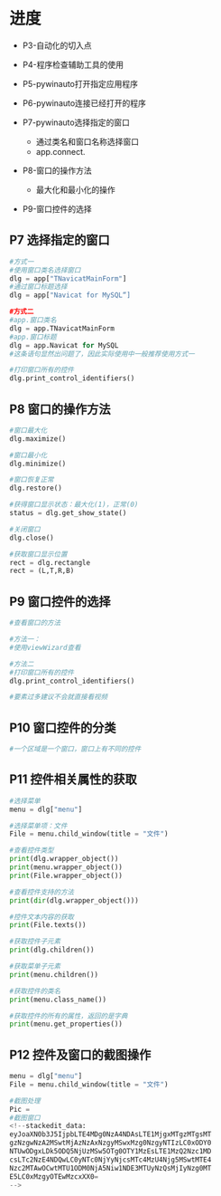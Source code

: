 # 进度
* P3-自动化的切入点
* P4-程序检查辅助工具的使用
* P5-pywinauto打开指定应用程序
* P6-pywinauto连接已经打开的程序
* P7-pywinauto选择指定的窗口
	* 通过类名和窗口名称选择窗口
	* app.connect.
* P8-窗口的操作方法
	* 最大化和最小化的操作

* P9-窗口控件的选择

## P7 选择指定的窗口
```Python
#方式一
#使用窗口类名选择窗口
dlg = app["TNavicatMainForm"]
#通过窗口标题选择
dlg = app["Navicat for MySQL“]

#方式二
#app.窗口类名
dlg = app.TNavicatMainForm
#app.窗口标题
dlg = app.Navicat for MySQL
#这条语句显然出问题了，因此实际使用中一般推荐使用方式一

#打印窗口所有的控件
dlg.print_control_identifiers()
```	

## P8 窗口的操作方法
```Python
#窗口最大化
dlg.maximize()

#窗口最小化
dlg.minimize()

#窗口恢复正常
dlg.restore()

#获得窗口显示状态：最大化(1)，正常(0)
status = dlg.get_show_state()

#关闭窗口
dlg.close()

#获取窗口显示位置
rect = dlg.rectangle
rect = (L,T,R,B)
```

## P9 窗口控件的选择
```Python
#查看窗口的方法

#方法一：
#使用viewWizard查看

#方法二
#打印窗口所有的控件
dlg.print_control_identifiers()

#要素过多建议不会就直接看视频
```

## P10 窗口控件的分类
```Python
#一个区域是一个窗口，窗口上有不同的控件
```

## P11 控件相关属性的获取
```Python
#选择菜单
menu = dlg["menu"]

#选择菜单项：文件
File = menu.child_window(title = "文件")

#查看控件类型
print(dlg.wrapper_object())
print(menu.wrapper_object())
print(File.wrapper_object())

#查看控件支持的方法
print(dir(dlg.wrapper_object()))

#控件文本内容的获取
print(File.texts())

#获取控件子元素
print(dlg.children())

#获取菜单子元素
print(menu.children())

#获取控件的类名
print(menu.class_name())

#获取控件的所有的属性，返回的是字典
print(menu.get_properties())
```

## P12 控件及窗口的截图操作
```Python
menu = dlg["menu"]
File = menu.child_window(title = "文件")

#截图处理
Pic = 
#截图窗口
<!--stackedit_data:
eyJoaXN0b3J5IjpbLTE4MDg0NzA4NDAsLTE1MjgxMTgzMTgsMT
gzNzgwNzA2MSwtMjAzNzAxNzgyMSwxMzg0NzgyNTIzLC0xODY0
NTUwODgxLDk5ODQ5NjUzMSw5OTg0OTY1MzEsLTE1MzQ2Nzc1MD
csLTc2NzE4NDQwLC0yNTc0NjYyNjcsMTc4MzU4Njg5MSwtMTE4
Nzc2MTAwOCwtMTU1ODM0NjA5Niw1NDE3MTUyNzQsMjIyNzg0MT
E5LC0xMzgyOTEwMzcxXX0=
-->